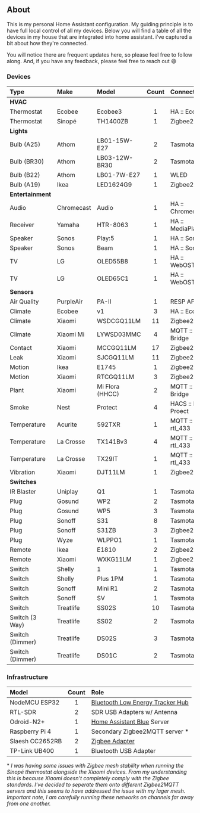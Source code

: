 ## About

This is my personal Home Assistant configuration. My guiding principle is to have
full local control of all my devices. Below you will find a table of all the devices
in my house that are integrated into home assistant. i've captured a bit about how
they're connected.

You will notice there are frequent updates here, so please feel free to follow along.
And, if you have any feedback, please feel free to reach out :smile:

### Devices

| Type              | Make       | Model           | Count | Connectivity        |
| :---              | :---       | :---            | :--:  | :--                 |
| **HVAC**                                                                       |
| Thermostat        | Ecobee     | Ecobee3         | 1     | HA :: Ecobee        |
| Thermostat        | Sinopé     | TH1400ZB        | 1     | Zigbee2MQTT         |
| **Lights**                                                                     |
| Bulb (A25)        | Athom      | LB01-15W-E27    | 2     | Tasmota             |
| Bulb (BR30)       | Athom      | LB03-12W-BR30   | 2     | Tasmota             |
| Bulb (B22)        | Athom      | LB01-7W-E27     | 1     | WLED                |
| Bulb (A19)        | Ikea       | LED1624G9       | 1     | Zigbee2MQTT         |
| **Entertainment**                                                              |
| Audio             | Chromecast | Audio           | 1     | HA :: Chromecast    |
| Receiver          | Yamaha     | HTR-8063        | 1     | HA :: MediaPlayers  |
| Speaker           | Sonos      | Play:5          | 1     | HA :: Sonos         |
| Speaker           | Sonos      | Beam            | 1     | HA :: Sonos         |
| TV                | LG         | OLED55B8        | 1     | HA :: WebOSTV       |
| TV                | LG         | OLED65C1        | 1     | HA :: WebOSTV       |
| **Sensors**                                                                    |
| Air Quality       | PurpleAir  | PA-II           | 1     | RESP API            |
| Climate           | Ecobee     | v1              | 3     | HA :: Ecobee        |
| Climate           | Xiaomi     | WSDCGQ11LM      | 11    | Zigbee2MQTT         |
| Climate           | Xiaomi Mi  | LYWSD03MMC      | 4     | MQTT :: BLE Bridge  |
| Contact           | Xiaomi     | MCCGQ11LM       | 17    | Zigbee2MQTT         |
| Leak              | Xiaomi     | SJCGQ11LM       | 11    | Zigbee2MQTT         |
| Motion            | Ikea       | E1745           | 1     | Zigbee2MQTT         |
| Motion            | Xiaomi     | RTCGQ11LM       | 3     | Zigbee2MQTT         |
| Plant             | Xiaomi     | Mi Flora (HHCC) | 2     | MQTT :: BLE Bridge  |
| Smoke             | Nest       | Protect         | 4     | HACS :: Nest Proect | 
| Temperature       | Acurite    | 592TXR          | 1     | MQTT :: rtl_433     |
| Temperature       | La Crosse  | TX141Bv3        | 4     | MQTT :: rtl_433     |
| Temperature       | La Crosse  | TX29IT          | 1     | MQTT :: rtl_433     |
| Vibration         | Xiaomi     | DJT11LM         | 1     | Zigbee2MQTT         |
| **Switches**                                                                   |
| IR Blaster        | Uniplay    | Q1              | 1     | Tasmota             |
| Plug              | Gosund     | WP2             | 2     | Tasmota             |
| Plug              | Gosund     | WP5             | 3     | Tasmota             |
| Plug              | Sonoff     | S31             | 8     | Tasmota             |
| Plug              | Sonoff     | S31ZB           | 3     | Zigbee2MQTT         |
| Plug              | Wyze       | WLPPO1          | 1     | Tasmota             |
| Remote            | Ikea       | E1810           | 2     | Zigbee2MQTT         |
| Remote            | Xiaomi     | WXKG11LM        | 1     | Zigbee2MQTT         |
| Switch            | Shelly     | 1               | 1     | Tasmota             |
| Switch            | Shelly     | Plus 1PM        | 1     | Tasmota             |
| Switch            | Sonoff     | Mini R1         | 2     | Tasmota             |
| Switch            | Sonoff     | SV              | 1     | Tasmota             |
| Switch            | Treatlife  | SS02S           | 10    | Tasmota             |
| Switch (3 Way)    | Treatlife  | SS02            | 2     | Tasmota             |
| Switch (Dimmer)   | Treatlife  | DS02S           | 3     | Tasmota             |
| Switch (Dimmer)   | Treatlife  | DS01C           | 2     | Tasmota             |

 ### Infrastructure

 | Model           | Count | Role                                                              |
 | :---            | :--:  | :---                                                              |
 | NodeMCU ESP32   | 1     | [Bluetooth Low Energy Tracker Hub](esphome/house-ble-bridge.yaml) |
 | RTL-SDR         | 2     | SDR USB Adapters w/ Antenna                                       |
 | Odroid-N2+      | 1     | [Home Assistant Blue](https://www.home-assistant.io/blue/) Server | 
 | Raspberry Pi 4  | 1     | Secondary Zigbee2MQTT server *                                    |
 | Slaesh CC2652RB | 2     | [Zigbee Adapter ](https://slae.sh/projects/cc2652/)               |
 | TP-Link UB400   | 1     | Bluetooth USB Adapter                                             |

 \* *I was having some issues with Zigbee mesh stability when running the Sinopé thermostat
 alongside the Xiaomi devices. From my understanding this is because Xiaomi doesn't completely
 comply with the Zigbee standards. I've decided to seperate them onto different Zigbee2MQTT
 servers and this seems to have addressed the issue with my lager mesh. Important note, I
 am carefully running these networks on channels far away from one another.*
